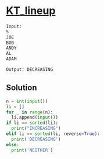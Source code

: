 # [KT_lineup](https://open.kattis.com/problems/lineup)



```txt
Input:
5
JOE
BOB
ANDY
AL
ADAM

Output: DECREASING
```

## Solution

```py
n = int(input())
li = []
for _ in range(n):
  li.append(input())
if li == sorted(li):
  print("INCREASING")
elif li == sorted(li, reverse=True):
  print('DECREASING')
else:
  print('NEITHER')
```
